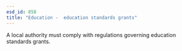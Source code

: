 ```yaml
---
esd_id: 858
title: "Education -  education standards grants"
---
```


A local authority must comply with regulations governing education standards grants.

